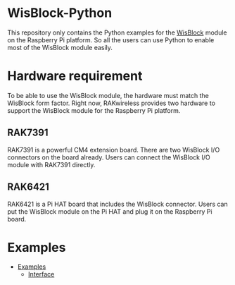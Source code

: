 # WisBlock-Python
This repository only contains the Python examples for the [WisBlock](https://github.com/RAKWireless/WisBlock) module on the Raspberry Pi platform. So all the users can use Python to enable most of the WisBlock module easily. 

# Hardware requirement
To be able to use the WisBlock module, the hardware must match the WisBlock form factor. Right now, RAKwireless provides two hardware to support the WisBlock module for the Raspberry Pi platform. 

## RAK7391

RAK7391 is a powerful CM4 extension board. There are two WisBlock I/O connectors on the board already. Users can connect the WisBlock I/O module with RAK7391 directly. 

## RAK6421

RAK6421 is a Pi HAT board that includes the WisBlock connector. Users can put the WisBlock module on the Pi HAT and plug it on the Raspberry Pi board. 

# Examples

* [Examples](url)
    * [Interface](url)
